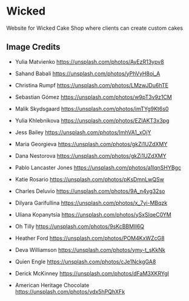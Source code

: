 # Wicked
Website for Wicked Cake Shop where clients can create custom cakes

## Image Credits 

* Yulia Matvienko 
    https://unsplash.com/photos/AyEzR13ypv8

* Sahand Babali 
    https://unsplash.com/photos/yPhVyH8oi_A

* Christina Rumpf 
    https://unsplash.com/photos/LMzwJDu6hTE

* Sebastian Gómez 
    https://unsplash.com/photos/w9pT3v9z1CM

* Malik Skydsgaard 
    https://unsplash.com/photos/imTYg9Kt6s0

* Yulia Khlebnikova 
    https://unsplash.com/photos/EZlAKT3x3pg

* Jess Bailey
    https://unsplash.com/photos/ImhVA1_xOjY

* Maria Georgieva 
    https://unsplash.com/photos/gkZi1UZdXMY

* Dana Nestorova 
    https://unsplash.com/photos/gkZi1UZdXMY

* Pablo Lancaster Jones 
    https://unsplash.com/photos/a1lqnSHYBgc

* Katie Rosario 
    https://unsplash.com/photos/pKsDmnLwQSw

* Charles Deluvio 
    https://unsplash.com/photos/9A_n4yg32so

* Dilyara Garifullina 
    https://unsplash.com/photos/x_7yi-MBqzk

* Uliana Kopanytsia 
    https://unsplash.com/photos/ySxSlqeC0YM

* Oh Tilly 
    https://unsplash.com/photos/9sKcBBMII6Q

* Heather Ford 
    https://unsplash.com/photos/POM4KxWZcG8

* Deva Williamson 
    https://unsplash.com/photos/ymy-t_sKkNk

* Quien Engle 
    https://unsplash.com/photos/cJe1NckgGA8

* Derick McKinney
    https://unsplash.com/photos/dFaM3XKRYgI

* American Heritage Chocolate 
    https://unsplash.com/photos/vdx5hPQhXFk


